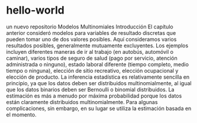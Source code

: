 # hello-world
un nuevo repositorio
Modelos Multinomiales
Introducción
El capítulo anterior consideró modelos para variables de resultado discretas que pueden tomar uno de dos valores posibles. Aquí consideramos varios resultados posibles, generalmente mutuamente excluyentes. Los ejemplos incluyen diferentes maneras de ir al trabajo (en autobús, automóvil o caminar), varios tipos de seguro de salud (pago por servicio, atención administrada o ninguno), estado laboral diferente (tiempo completo, medio tiempo o ninguna), elección de sitio recreativo, elección ocupacional y elección de producto.
La inferencia estadística es relativamente sencilla en principio, ya que los datos deben ser distribuidos multinomialmente, al igual que los datos binarios deben ser Bernoulli o binomial distribuidos.
La estimación es más a menudo por máxima probabilidad porque los datos están claramente distribuidos multinomialmente. Para algunas complicaciones, sin embargo, en su lugar se utiliza la estimación basada en el momento.
